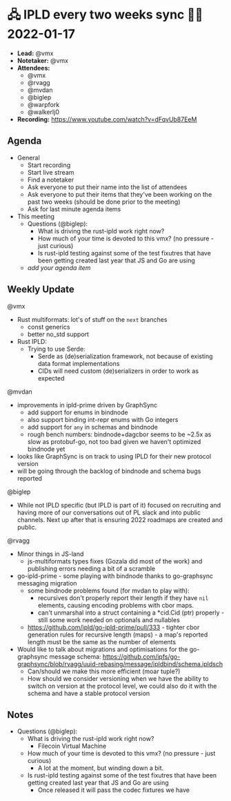 # 🖧 IPLD every two weeks sync 🙌🏽 2022-01-17


- **Lead:** @vmx
- **Notetaker:** @vmx
- **Attendees:**
  - @vmx
  - @rvagg
  - @mvdan 
  - @biglep
  - @warpfork 
  - @walkerlj0
- **Recording:** https://www.youtube.com/watch?v=dFqvUb87EeM


## Agenda

- General
  - Start recording
  - Start live stream
  - Find a notetaker
  - Ask everyone to put their name into the list of attendees
  - Ask everyone to put their items that they've been working on the past two weeks (should be done prior to the meeting)
  - Ask for last minute agenda items
- This meeting
  - Questions (@biglep):
    - What is driving the rust-ipld work right now?
    - How much of your time is devoted to this vmx? (no pressure - just curious)
    - Is rust-ipld testing against some of the test fixutres that have been getting created last year that JS and Go are using
  - _add your agenda item_


## Weekly Update

@vmx
 - Rust multiformats: lot's of stuff on the `next` branches
   - const generics
   - better no_std support
 - Rust IPLD:
   - Trying to use Serde:
     - Serde as (de)serialization framework, not because of existing data format implementations
     - CIDs will need custom (de)serializers in order to work as expected

@mvdan
 - improvements in ipld-prime driven by GraphSync
     - add support for enums in bindnode
     - also support binding int-repr enums with Go integers
     - add support for `any` in schemas and bindnode
     - rough bench numbers: bindnode+dagcbor seems to be ~2.5x as slow as protobuf-go, not too bad given we haven't optimized bindnode yet
 - looks like GraphSync is on track to using IPLD for their new protocol version
 - will be going through the backlog of bindnode and schema bugs reported

@biglep
 - While not IPLD specific (but IPLD is part of it) focused on recruiting and having more of our conversations out of PL slack and into public channels.  Next up after that is ensuring 2022 roadmaps are created and public.

@rvagg
 - Minor things in JS-land
     - js-multiformats types fixes (Gozala did most of the work) and publishing errors needing a bit of a scramble
 - go-ipld-prime - some playing with bindnode thanks to go-graphsync messaging migration
     - some bindnode problems found (for mvdan to play with):
         * recursives don't properly report their length if they have `nil` elements, causing encoding problems with cbor maps.
         * can't unmarshal into a struct containing a *cid.Cid (ptr) properly - still some work needed on optionals and nullables
     - https://github.com/ipld/go-ipld-prime/pull/333 - tighter cbor generation rules for recursive length (maps) - a map's reported length must be the same as the number of elements
 - Would like to talk about migrations and optimisations for the go-graphsync message schema: https://github.com/ipfs/go-graphsync/blob/rvagg/uuid-rebasing/message/ipldbind/schema.ipldsch
     - Can/should we make this more efficient (moar tuple?)
     - How should we consider versioning when we have the ability to switch on version at the protocol level, we could also do it with the schema and have a stable protocol version


## Notes

 - Questions (@biglep):
   - What is driving the rust-ipld work right now?
     - Filecoin Virtual Machine
   - How much of your time is devoted to this vmx? (no pressure - just curious)
     - A lot at the moment, but winding down a bit.
   - Is rust-ipld testing against some of the test fixutres that have been getting created last year that JS and Go are using
     - Once released it will pass the codec fixtures we have
